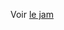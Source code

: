 Voir [le jam](https://jamboard.google.com/d/1IprlTgIFcZrAHvWb0RJRrxCFWYBZiuPetQzMJa4wNvQ/edit?usp=sharing)